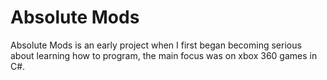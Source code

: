 # Absolute Mods
Absolute Mods is an early project when I first began becoming serious about learning how to program, the main focus was on xbox 360 games in C#.
